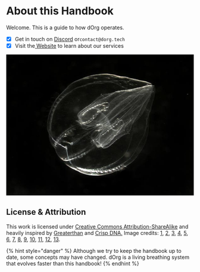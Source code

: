 # About this Handbook

Welcome. This is a guide to how dOrg operates.

* [x] Get in touch on [Discord](https://discord.gg/6Kujmad) or`contact@dorg.tech`
* [x] Visit the[ Website](https://dorg.tech) to learn about our services

![](.gitbook/assets/cell.jpeg)

## License & Attribution

This work is licensed under [Creative Commons Attribution-ShareAlike](https://creativecommons.org/licenses/by-sa/4.0/) and heavily inspired by [Greaterthan](https://handbook.greaterthan.works/) and [Crisp DNA](https://dna.crisp.se/docs/index.html)[.](https://creativecommons.org/licenses/by-sa/4.0/) Image credits: [1](https://oceanexplorer.noaa.gov/explorations/02arctic/logs/mis_sum_pelagic/media/bolinopsis.html), [2](https://unsplash.com/photos/VFqNlrhBns8), [3](https://www.nature.com/articles/nphys2448), [4](https://www.greenbiz.com/sites/default/files/styles/panopoly_image_full/public/images/articles/featured/banyantree_jeep2499_sstock.jpg?itok=qaMOVWA1), [5](https://unsplash.com/photos/PtVN9fACsWU), [6](https://unsplash.com/photos/qFAEHxevxVE), [7](https://unsplash.com/photos/6csuZQ9oZcI), [8](https://unsplash.com/photos/dQkXoqQLn40), [9](https://unsplash.com/photos/20l3mgTgTD4), [10](https://unsplash.com/photos/yez0hCVOy9Y), [11](https://unsplash.com/photos/PtHP1wFSSYI), [12](https://unsplash.com/photos/dhGFLj3rI0Q), [13](https://hackernoon.com/from-web-10-to-web3-how-the-internet-grew-over-the-years-zac032g1).

{% hint style="danger" %}
Although we try to keep the handbook up to date, some concepts may have changed. dOrg is a living breathing system that evolves faster than this handbook!
{% endhint %}

